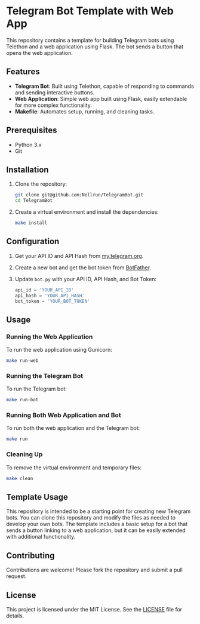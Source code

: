 # Telegram Bot Template with Web App

This repository contains a template for building Telegram bots using Telethon and a web application using Flask. The bot sends a button that opens the web application.

## Features

- **Telegram Bot**: Built using Telethon, capable of responding to commands and sending interactive buttons.
- **Web Application**: Simple web app built using Flask, easily extendable for more complex functionality.
- **Makefile**: Automates setup, running, and cleaning tasks.

## Prerequisites

- Python 3.x
- Git

## Installation

1. Clone the repository:

    ```bash
    git clone git@github.com:Nellrun/TelegramBot.git
    cd TelegramBot
    ```

2. Create a virtual environment and install the dependencies:

    ```bash
    make install
    ```

## Configuration

1. Get your API ID and API Hash from [my.telegram.org](https://my.telegram.org).
2. Create a new bot and get the bot token from [BotFather](https://t.me/BotFather).
3. Update `bot.py` with your API ID, API Hash, and Bot Token:

    ```python
    api_id = 'YOUR_API_ID'
    api_hash = 'YOUR_API_HASH'
    bot_token = 'YOUR_BOT_TOKEN'
    ```

## Usage

### Running the Web Application

To run the web application using Gunicorn:

```bash
make run-web
```

### Running the Telegram Bot

To run the Telegram bot:

```bash
make run-bot
```

### Running Both Web Application and Bot

To run both the web application and the Telegram bot:

```bash
make run
```

### Cleaning Up

To remove the virtual environment and temporary files:

```bash
make clean
```

## Template Usage

This repository is intended to be a starting point for creating new Telegram bots. You can clone this repository and modify the files as needed to develop your own bots. The template includes a basic setup for a bot that sends a button linking to a web application, but it can be easily extended with additional functionality.



## Contributing

Contributions are welcome! Please fork the repository and submit a pull request.

## License

This project is licensed under the MIT License. See the [LICENSE](LICENSE) file for details.


